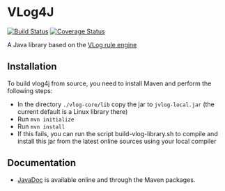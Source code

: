 VLog4J
======
[![Build Status](https://travis-ci.org/mkroetzsch/vlog4j.png?branch=master)](https://travis-ci.org/mkroetzsch/vlog4j)
[![Coverage Status](https://coveralls.io/repos/github/mkroetzsch/vlog4j/badge.svg?branch=master)](https://coveralls.io/github/mkroetzsch/vlog4j?branch=master)

A Java library based on the [VLog rule engine](https://github.com/karmaresearch/vlog)

Installation
------------

To build vlog4j from source, you need to install Maven and perform the following steps:

* In the directory ```./vlog-core/lib``` copy the jar to ```jvlog-local.jar``` (the current default is a Linux library there)
* Run ```mvn initialize```
* Run ```mvn install```
* If this fails, you can run the script build-vlog-library.sh to compile and install this jar from the latest online sources using your local compiler

Documentation
-------------

* [JavaDoc](https://mkroetzsch.github.io/vlog4j/) is available online and through the Maven packages.
